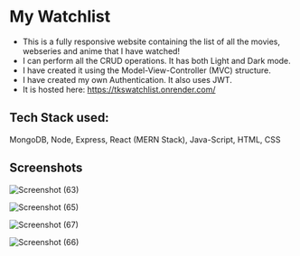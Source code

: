 # My Watchlist
- This is a fully responsive website containing the list of all the movies, webseries and anime that I have watched!
- I can perform all the CRUD operations. It has both Light and Dark mode. 
- I have created it using the Model-View-Controller (MVC) structure.
- I have created my own Authentication. It also uses JWT.
- It is hosted here: https://tkswatchlist.onrender.com/

## Tech Stack used:
MongoDB, Node, Express, React (MERN Stack), Java-Script, HTML, CSS

## Screenshots
![Screenshot (63)](https://github.com/t4nm4y/watchlist/assets/88146479/10f7f422-a720-4c3a-b188-adba0453454b)

![Screenshot (65)](https://github.com/t4nm4y/watchlist/assets/88146479/01d7a8f3-2280-4fa8-b8ed-279046da0336)

![Screenshot (67)](https://github.com/t4nm4y/watchlist/assets/88146479/7bd699f4-d5b9-4fa4-bf5d-8452ce158e0f)

![Screenshot (66)](https://github.com/t4nm4y/watchlist/assets/88146479/48e62cc7-9752-4aa6-a303-5f8479648e0e)
